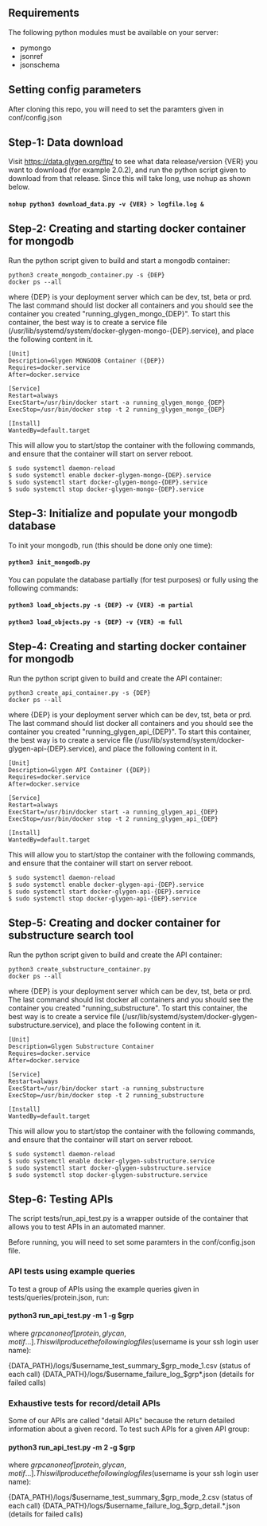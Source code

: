 ## Requirements
The following python modules must be available on your server:

* pymongo
* jsonref
* jsonschema


## Setting config parameters
After cloning this repo, you will need to set the paramters given in
conf/config.json


## Step-1: Data download
Visit https://data.glygen.org/ftp/ to see what data release/version {VER} you want to 
download (for example 2.0.2), and run the python script given to download from
that release. Since this will take long, use nohup as shown below.

#### `nohup python3 download_data.py -v {VER} > logfile.log & `



## Step-2: Creating and starting docker container for mongodb
Run the python script given to build and start a mongodb container:
  ```
  python3 create_mongodb_container.py -s {DEP}
  docker ps --all 
  ```
where {DEP} is your deployment server which can be  dev, tst, beta or prd.
The last command should list docker all containers and you should see the container
you created "running_glygen_mongo_{DEP}". To start this container, the best way is
to create a service file (/usr/lib/systemd/system/docker-glygen-mongo-{DEP}.service),
and place the following content in it. 

  ```
  [Unit]
  Description=Glygen MONGODB Container ({DEP})
  Requires=docker.service
  After=docker.service

  [Service]
  Restart=always
  ExecStart=/usr/bin/docker start -a running_glygen_mongo_{DEP}
  ExecStop=/usr/bin/docker stop -t 2 running_glygen_mongo_{DEP}

  [Install]
  WantedBy=default.target
  ```

This will allow you to start/stop the container with the following commands, and ensure
that the container will start on server reboot.
  ```
  $ sudo systemctl daemon-reload 
  $ sudo systemctl enable docker-glygen-mongo-{DEP}.service
  $ sudo systemctl start docker-glygen-mongo-{DEP}.service
  $ sudo systemctl stop docker-glygen-mongo-{DEP}.service
  ```


## Step-3: Initialize and populate your mongodb database
To init your mongodb, run (this should be done only one time):


#### `python3 init_mongodb.py`

You can populate the database partially (for test purposes) or fully using
the following commands:

#### `python3 load_objects.py -s {DEP} -v {VER} -m partial`
#### `python3 load_objects.py -s {DEP} -v {VER} -m full`



## Step-4: Creating and starting docker container for mongodb
Run the python script given to build and create the API container:
  ```
  python3 create_api_container.py -s {DEP}
  docker ps --all 
  ```
where {DEP} is your deployment server which can be  dev, tst, beta or prd.
The last command should list docker all containers and you should see the container
you created "running_glygen_api_{DEP}". To start this container, the best way is
to create a service file (/usr/lib/systemd/system/docker-glygen-api-{DEP}.service),
and place the following content in it. 

  ```
  [Unit]
  Description=Glygen API Container ({DEP})
  Requires=docker.service
  After=docker.service

  [Service]
  Restart=always
  ExecStart=/usr/bin/docker start -a running_glygen_api_{DEP}
  ExecStop=/usr/bin/docker stop -t 2 running_glygen_api_{DEP}

  [Install]
  WantedBy=default.target
  ```

This will allow you to start/stop the container with the following commands, and ensure
that the container will start on server reboot.
  ```
  $ sudo systemctl daemon-reload 
  $ sudo systemctl enable docker-glygen-api-{DEP}.service
  $ sudo systemctl start docker-glygen-api-{DEP}.service
  $ sudo systemctl stop docker-glygen-api-{DEP}.service
  ```



## Step-5: Creating and docker container for substructure search tool
Run the python script given to build and create the API container:
  ```
  python3 create_substructure_container.py 
  docker ps --all 
  ```
where {DEP} is your deployment server which can be  dev, tst, beta or prd.
The last command should list docker all containers and you should see the container
you created "running_substructure". To start this container, the best way is
to create a service file (/usr/lib/systemd/system/docker-glygen-substructure.service),
and place the following content in it. 

  ```
  [Unit]
  Description=Glygen Substructure Container
  Requires=docker.service
  After=docker.service

  [Service]
  Restart=always
  ExecStart=/usr/bin/docker start -a running_substructure
  ExecStop=/usr/bin/docker stop -t 2 running_substructure

  [Install]
  WantedBy=default.target
  ```

This will allow you to start/stop the container with the following commands, and ensure
that the container will start on server reboot.
  ```
  $ sudo systemctl daemon-reload 
  $ sudo systemctl enable docker-glygen-substructure.service
  $ sudo systemctl start docker-glygen-substructure.service
  $ sudo systemctl stop docker-glygen-substructure.service
  ```



## Step-6: Testing APIs
The script tests/run_api_test.py is a wrapper outside of the container 
that allows you to test APIs in an automated manner. 

Before running, you will need to set some paramters in the 
conf/config.json file.

### API tests using example queries
To test a group of APIs using the example queries given in 
tests/queries/protein.json, run:

#### python3 run_api_test.py -m 1 -g $grp

where $grp can one of [protein, glycan, motif ...]. This will produce 
the following log files ($username is your ssh login user name):

{DATA_PATH}/logs/$username_test_summary_$grp_mode_1.csv (status of each call)
{DATA_PATH}/logs/$username_failure_log_$grp*.json (details for failed calls)


### Exhaustive tests for record/detail APIs
Some of our APIs are called "detail APIs" because the return detailed
information about a given record. To test such APIs for a given API group:

#### python3 run_api_test.py -m 2 -g $grp

where $grp can one of [protein, glycan, motif ...]. This will produce 
the following log files ($username is your ssh login user name):

{DATA_PATH}/logs/$username_test_summary_$grp_mode_2.csv (status of each call)
{DATA_PATH}/logs/$username_failure_log_$grp_detail.*.json (details for failed calls)




